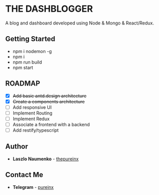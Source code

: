 # THE DASHBLOGGER

A blog and dashboard developed using Node & Mongo & React/Redux.

## Getting Started

* npm i nodemon -g
* npm i
* npm run build
* npm start

## ROADMAP

- [x] ~~Add basic antd.design architecture~~
- [x] ~~Create a components architecture~~
- [ ] Add responsive UI
- [ ] Implement Routing
- [ ] Implement Redux
- [ ] Associate a frontend with a backend
- [ ] Add restify/typescript

## Author

* **Laszlo Naumenko** - [thepureinx](https://github.com/thepureinx)

## Contact Me

* **Telegram** - [pureinx](https://t.me/pureinx)
